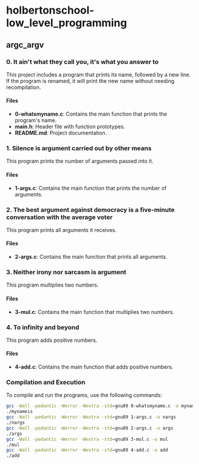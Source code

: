 # holbertonschool-low_level_programming

## argc_argv

### 0. It ain't what they call you, it's what you answer to

This project includes a program that prints its name, followed by a new line. If the program is renamed, it will print the new name without needing recompilation.

#### Files
- **0-whatsmyname.c**: Contains the main function that prints the program's name.
- **main.h**: Header file with function prototypes.
- **README.md**: Project documentation.

### 1. Silence is argument carried out by other means

This program prints the number of arguments passed into it.

#### Files
- **1-args.c**: Contains the main function that prints the number of arguments.

### 2. The best argument against democracy is a five-minute conversation with the average voter

This program prints all arguments it receives.

#### Files
- **2-args.c**: Contains the main function that prints all arguments.

### 3. Neither irony nor sarcasm is argument

This program multiplies two numbers.

#### Files
- **3-mul.c**: Contains the main function that multiplies two numbers.

### 4. To infinity and beyond

This program adds positive numbers.

#### Files
- **4-add.c**: Contains the main function that adds positive numbers.

### Compilation and Execution
To compile and run the programs, use the following commands:
```bash
gcc -Wall -pedantic -Werror -Wextra -std=gnu89 0-whatsmyname.c -o mynameis
./mynameis
gcc -Wall -pedantic -Werror -Wextra -std=gnu89 1-args.c -o nargs
./nargs
gcc -Wall -pedantic -Werror -Wextra -std=gnu89 2-args.c -o args
./args
gcc -Wall -pedantic -Werror -Wextra -std=gnu89 3-mul.c -o mul
./mul
gcc -Wall -pedantic -Werror -Wextra -std=gnu89 4-add.c -o add
./add
